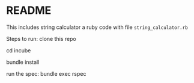 # README

This includes string calculator a ruby code with file ```string_calculator.rb```

Steps to run: clone this repo

cd incube

 
bundle install

run the spec: bundle exec rspec
